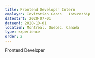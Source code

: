 ```yaml
---
title: Frontend Developer Intern
employer: Invitation Codes - Internship
datestart: 2020-07-01
dateend: 2020-10-01
location: Montreal, Quebec, Canada
type: experience
order: 2
---
```

Frontend Developer